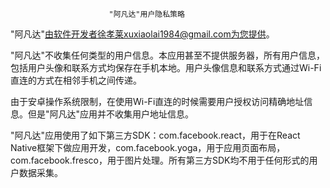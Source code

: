                           "阿凡达"用户隐私策略

"阿凡达"由软件开发者徐孝莱xuxiaolai1984@gmail.com为您提供。

"阿凡达"不收集任何类型的用户信息。本应用甚至不提供服务器，所有用户信息，包括用户头像和联系方式均保存在手机本地。用户头像信息和联系方式通过Wi-Fi直连的方式在相邻手机之间传递。

由于安卓操作系统限制，在使用Wi-Fi直连的时候需要用户授权访问精确地址信息。但是"阿凡达"应用并不收集用户地址信息。

"阿凡达"应用使用了如下第三方SDK：com.facebook.react，用于在React Native框架下做应用开发，com.facebook.yoga，用于应用页面布局，com.facebook.fresco，用于图片处理。所有第三方SDK均不用于任何形式的用户数据采集。
